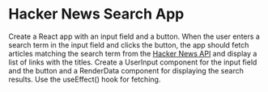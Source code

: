 # Hacker News Search App

Create a React app with an input field and a button.  When the user enters a search term in the input field and clicks the button, the app should fetch articles matching the search term from the [Hacker News API](https://hn.algolia.com/api) and display a list of links with the titles. Create a UserInput component for the input field and the button and a RenderData component for displaying the search results. Use the useEffect() hook for fetching.
